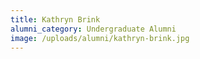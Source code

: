 ```yaml
---
title: Kathryn Brink
alumni_category: Undergraduate Alumni
image: /uploads/alumni/kathryn-brink.jpg
---
```

